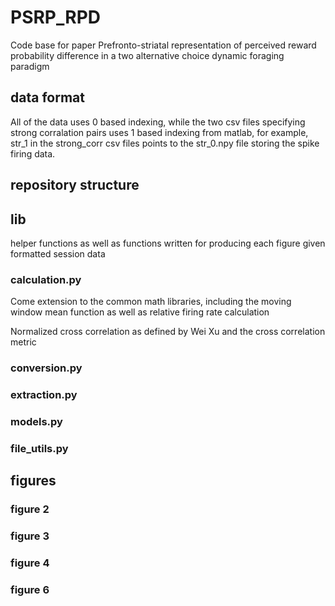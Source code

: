 # PSRP_RPD
Code base for paper Prefronto-striatal representation of perceived reward probability difference in a two alternative choice dynamic foraging paradigm

## data format

All of the data uses 0 based indexing, while the two csv files specifying strong corralation pairs uses 1 based indexing from matlab, for example, str_1 in the strong_corr csv files points to the str_0.npy file storing the spike firing data.

## repository structure

## lib

helper functions as well as functions written for producing each figure given formatted session data

### calculation.py

Come extension to the common math libraries, including the moving window mean function as well as relative firing rate calculation

Normalized cross correlation as defined by Wei Xu and the cross correlation metric 

### conversion.py

### extraction.py

### models.py

### file_utils.py



## figures

### figure 2

### figure 3

### figure 4

### figure 6


